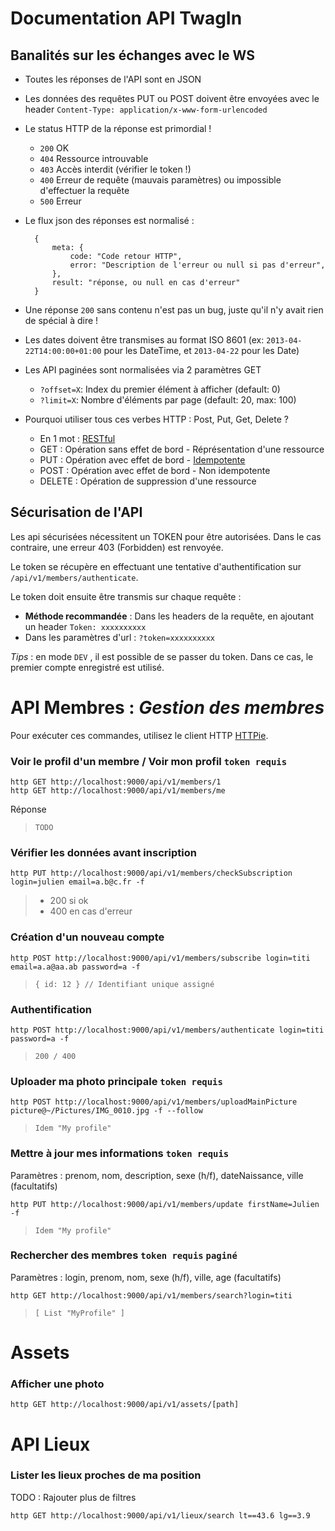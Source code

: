 # Documentation API TwagIn

## Banalités sur les échanges avec le WS

* Toutes les réponses de l'API sont en JSON
* Les données des requêtes PUT ou POST doivent être envoyées avec le header `Content-Type: application/x-www-form-urlencoded`
* Le status HTTP de la réponse est primordial !
  * `200` OK
  * `404` Ressource introuvable
  * `403` Accès interdit (vérifier le token !)
  * `400` Erreur de requête (mauvais paramètres) ou impossible d'effectuer la requête
  * `500` Erreur 
* Le flux json des réponses est normalisé :

	    {
            meta: {
                code: "Code retour HTTP",
                error: "Description de l'erreur ou null si pas d'erreur",
            },
            result: "réponse, ou null en cas d'erreur"
        }
* Une réponse `200` sans contenu n'est pas un bug, juste qu'il n'y avait rien de spécial à dire !
* Les dates doivent être transmises au format ISO 8601 (ex: `2013-04-22T14:00:00+01:00` pour les DateTime, et `2013-04-22` pour les Date)
* Les API paginées sont normalisées via 2 paramètres GET
  * `?offset=X`: Index du premier élément à afficher (default: 0)
  * `?limit=X`: Nombre d'éléments par page (default: 20, max: 100)
* Pourquoi utiliser tous ces verbes HTTP : Post, Put, Get, Delete ?
  * En 1 mot : [RESTful](http://en.wikipedia.org/wiki/Representational_state_transfer)
  * GET : Opération sans effet de bord - Réprésentation d'une ressource
  * PUT : Opération avec effet de bord - [Idempotente](http://fr.wikipedia.org/wiki/Idempotence#En_informatique)
  * POST : Opération avec effet de bord - Non idempotente
  * DELETE : Opération de suppression d'une ressource


## Sécurisation de l'API

Les api sécurisées nécessitent un TOKEN pour être autorisées. Dans le cas contraire, une erreur 403 (Forbidden) est renvoyée.

Le token se récupère en effectuant une tentative d'authentification sur `/api/v1/members/authenticate`.

Le token doit ensuite être transmis sur chaque requête :

* **Méthode recommandée** : Dans les headers de la requête, en ajoutant un header `Token: xxxxxxxxxx` 
* Dans les paramètres d'url : `?token=xxxxxxxxxx`

*Tips* : en mode `DEV` , il est possible de se passer du token. Dans ce cas, le premier compte enregistré est utilisé.

# API Membres : *Gestion des membres*

Pour exécuter ces commandes, utilisez le client HTTP [HTTPie](https://github.com/jkbr/httpie).

### Voir le profil d'un membre / Voir mon profil `token requis`

    http GET http://localhost:9000/api/v1/members/1
    http GET http://localhost:9000/api/v1/members/me

Réponse
    
>     TODO

### Vérifier les données avant inscription

    http PUT http://localhost:9000/api/v1/members/checkSubscription login=julien email=a.b@c.fr -f

>    * 200 si ok
>    * 400 en cas d'erreur

### Création d'un nouveau compte

    http POST http://localhost:9000/api/v1/members/subscribe login=titi email=a.a@aa.ab password=a -f

>     { id: 12 } // Identifiant unique assigné

### Authentification

    http POST http://localhost:9000/api/v1/members/authenticate login=titi password=a -f

>     200 / 400

### Uploader ma photo principale `token requis`

    http POST http://localhost:9000/api/v1/members/uploadMainPicture picture@~/Pictures/IMG_0010.jpg -f --follow

>     Idem "My profile"

### Mettre à jour mes informations `token requis`

Paramètres : prenom, nom, description, sexe (h/f), dateNaissance, ville (facultatifs)

    http PUT http://localhost:9000/api/v1/members/update firstName=Julien -f

>     Idem "My profile"

### Rechercher des membres `token requis` `paginé`

Paramètres : login, prenom, nom, sexe (h/f), ville, age (facultatifs)

    http GET http://localhost:9000/api/v1/members/search?login=titi
    
>     [ List "MyProfile" ]

# Assets

### Afficher une photo

    http GET http://localhost:9000/api/v1/assets/[path]

# API Lieux

### Lister les lieux proches de ma position

TODO : Rajouter plus de filtres

    http GET http://localhost:9000/api/v1/lieux/search lt==43.6 lg==3.9
